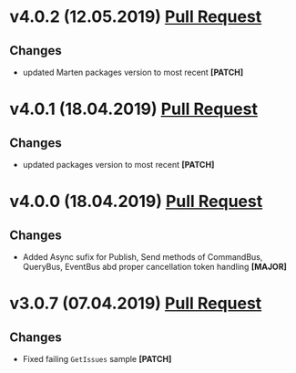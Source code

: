 ﻿# v4.0.2 (12.05.2019) [Pull Request](https://github.com/oskardudycz/GoldenEye/pull/62)

## Changes

* updated Marten packages version to most recent **[PATCH]**

# v4.0.1 (18.04.2019) [Pull Request](https://github.com/oskardudycz/GoldenEye/pull/57)

## Changes

* updated packages version to most recent **[PATCH]**

# v4.0.0 (18.04.2019) [Pull Request](https://github.com/oskardudycz/GoldenEye/pull/56)

## Changes

* Added Async sufix for Publish, Send methods of CommandBus, QueryBus, EventBus abd proper cancellation token handling **[MAJOR]**


# v3.0.7 (07.04.2019) [Pull Request](https://github.com/oskardudycz/GoldenEye/pull/53)

## Changes

* Fixed failing `GetIssues` sample **[PATCH]**

